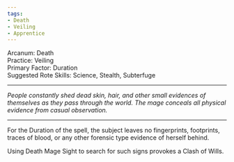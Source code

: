 ```yaml
---
tags:
- Death
- Veiling
- Apprentice
---
```


Arcanum: Death\
Practice: Veiling\
Primary Factor: Duration\
Suggested Rote Skills: Science, Stealth, Subterfuge

---

_People constantly shed dead skin, hair, and other small evidences of themselves as they pass through the world. The mage conceals all physical evidence from casual observation._

---

For the Duration of the spell, the subject leaves no fingerprints, footprints, traces of blood, or any other forensic type evidence of herself behind. 

Using Death Mage Sight to search for such signs provokes a Clash of Wills.